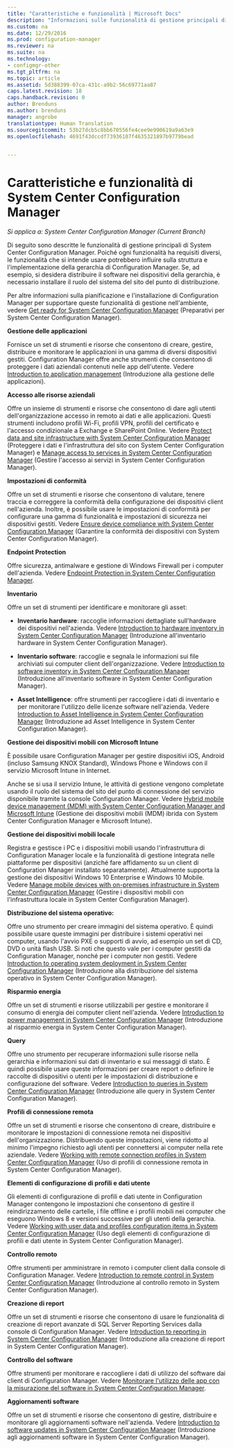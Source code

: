 ```yaml
---
title: "Caratteristiche e funzionalità | Microsoft Docs"
description: "Informazioni sulle funzionalità di gestione principali di System Center Configuration Manager."
ms.custom: na
ms.date: 12/29/2016
ms.prod: configuration-manager
ms.reviewer: na
ms.suite: na
ms.technology:
- configmgr-other
ms.tgt_pltfrm: na
ms.topic: article
ms.assetid: 5d388399-07ca-431c-a9b2-56c69771aa87
caps.latest.revision: 18
caps.handback.revision: 0
author: Brenduns
ms.author: brenduns
manager: angrobe
translationtype: Human Translation
ms.sourcegitcommit: 53b27dcb5c8bb670556fe4cee9e990619a9a63e9
ms.openlocfilehash: 4691f43dccdf73936107f4635321897b9779bead


---
```

# <a name="features-and-capabilities-of-system-center-configuration-manager"></a>Caratteristiche e funzionalità di System Center Configuration Manager

*Si applica a: System Center Configuration Manager (Current Branch)*

Di seguito sono descritte le funzionalità di gestione principali di System Center Configuration Manager. Poiché ogni funzionalità ha requisiti diversi, le funzionalità che si intende usare potrebbero influire sulla struttura e l'implementazione della gerarchia di Configuration Manager. Se, ad esempio, si desidera distribuire il software nei dispositivi della gerarchia, è necessario installare il ruolo del sistema del sito del punto di distribuzione.  

 Per altre informazioni sulla pianificazione e l'installazione di Configuration Manager per supportare queste funzionalità di gestione nell'ambiente, vedere [Get ready for System Center Configuration Manager](../../../core/plan-design/get-ready.md) (Preparativi per System Center Configuration Manager).  

 **Gestione delle applicazioni**  

 Fornisce un set di strumenti e risorse che consentono di creare, gestire, distribuire e monitorare le applicazioni in una gamma di diversi dispositivi gestiti. Configuration Manager offre anche strumenti che consentono di proteggere i dati aziendali contenuti nelle app dell'utente. Vedere [Introduction to application management](/sccm/apps/understand/introduction-to-application-management) (Introduzione alla gestione delle applicazioni).

 **Accesso alle risorse aziendali**  

 Offre un insieme di strumenti e risorse che consentono di dare agli utenti dell'organizzazione accesso in remoto ai dati e alle applicazioni. Questi strumenti includono profili Wi-Fi, profili VPN, profili del certificato e l'accesso condizionale a Exchange e SharePoint Online. Vedere [Protect data and site infrastructure with System Center Configuration Manager](../../../protect/understand/protect-data-and-site-infrastructure.md) (Proteggere i dati e l'infrastruttura del sito con System Center Configuration Manager) e [Manage access to services in System Center Configuration Manager](../../../protect/deploy-use/manage-access-to-services.md) (Gestire l'accesso ai servizi in System Center Configuration Manager).  

 **Impostazioni di conformità**  

 Offre un set di strumenti e risorse che consentono di valutare, tenere traccia e correggere la conformità della configurazione dei dispositivi client nell'azienda. Inoltre, è possibile usare le impostazioni di conformità per configurare una gamma di funzionalità e impostazioni di sicurezza nei dispositivi gestiti. Vedere [Ensure device compliance with System Center Configuration Manager](../../../compliance/understand/ensure-device-compliance.md) (Garantire la conformità dei dispositivi con System Center Configuration Manager).  

 **Endpoint Protection**  

 Offre sicurezza, antimalware e gestione di Windows Firewall per i computer dell'azienda. Vedere [Endpoint Protection in System Center Configuration Manager](../../../protect/deploy-use/endpoint-protection.md).  

 **Inventario**  

 Offre un set di strumenti per identificare e monitorare gli asset:  

-   **Inventario hardware**: raccoglie informazioni dettagliate sull'hardware dei dispositivi nell'azienda. Vedere [Introduction to hardware inventory in System Center Configuration Manager](../../../core/clients/manage/inventory/introduction-to-hardware-inventory.md) (Introduzione all'inventario hardware in System Center Configuration Manager).  

-   **Inventario software**: raccoglie e segnala le informazioni sui file archiviati sui computer client dell'organizzazione. Vedere [Introduction to software inventory in System Center Configuration Manager](../../../core/clients/manage/inventory/introduction-to-software-inventory.md) (Introduzione all'inventario software in System Center Configuration Manager).  

-   **Asset Intelligence**: offre strumenti per raccogliere i dati di inventario e per monitorare l'utilizzo delle licenze software nell'azienda. Vedere [Introduction to Asset Intelligence in System Center Configuration Manager](../../../core/clients/manage/asset-intelligence/introduction-to-asset-intelligence.md) (Introduzione ad Asset Intelligence in System Center Configuration Manager).  

**Gestione dei dispositivi mobili con Microsoft Intune**  

 È possibile usare Configuration Manager per gestire dispositivi iOS, Android (incluso Samsung KNOX Standard), Windows Phone e Windows con il servizio Microsoft Intune in Internet.

 Anche se si usa il servizio Intune, le attività di gestione vengono completate usando il ruolo del sistema del sito del punto di connessione del servizio disponibile tramite la console Configuration Manager. Vedere [Hybrid mobile device management (MDM) with System Center Configuration Manager and Microsoft Intune](../../../mdm/understand/hybrid-mobile-device-management.md) (Gestione dei dispositivi mobili (MDM) ibrida con System Center Configuration Manager e Microsoft Intune).  

 **Gestione dei dispositivi mobili locale**  

 Registra e gestisce i PC e i dispositivi mobili usando l'infrastruttura di Configuration Manager locale e la funzionalità di gestione integrata nelle piattaforme per dispositivi (anziché fare affidamento su un client di Configuration Manager installato separatamente). Attualmente supporta la gestione dei dispositivi Windows 10 Enterprise e Windows 10 Mobile. Vedere [Manage mobile devices with on-premises infrastructure in System Center Configuration Manager](../../../mdm/understand/manage-mobile-devices-with-on-premises-infrastructure.md) (Gestire i dispositivi mobili con l'infrastruttura locale in System Center Configuration Manager).  

 **Distribuzione del sistema operativo:**  

 Offre uno strumento per creare immagini del sistema operativo. È quindi possibile usare queste immagini per distribuire i sistemi operativi nei computer, usando l'avvio PXE o supporti di avvio, ad esempio un set di CD, DVD o unità flash USB. Si noti che questo vale per i computer gestiti da Configuration Manager, nonché per i computer non gestiti. Vedere [Introduction to operating system deployment in System Center Configuration Manager](../../../osd/understand/introduction-to-operating-system-deployment.md) (Introduzione alla distribuzione del sistema operativo in System Center Configuration Manager).  

 **Risparmio energia**  

 Offre un set di strumenti e risorse utilizzabili per gestire e monitorare il consumo di energia dei computer client nell'azienda. Vedere [Introduction to power management in System Center Configuration Manager](../../../core/clients/manage/power/introduction-to-power-management.md) (Introduzione al risparmio energia in System Center Configuration Manager).  

 **Query**  

 Offre uno strumento per recuperare informazioni sulle risorse nella gerarchia e informazioni sui dati di inventario e sui messaggi di stato. È quindi possibile usare queste informazioni per creare report o definire le raccolte di dispositivi o utenti per le impostazioni di distribuzione e configurazione del software. Vedere [Introduction to queries in System Center Configuration Manager](../../../core/servers/manage/introduction-to-queries.md) (Introduzione alle query in System Center Configuration Manager).  

 **Profili di connessione remota**  

 Offre un set di strumenti e risorse che consentono di creare, distribuire e monitorare le impostazioni di connessione remota nei dispositivi dell'organizzazione. Distribuendo queste impostazioni, viene ridotto al minimo l'impegno richiesto agli utenti per connettersi ai computer nella rete aziendale. Vedere [Working with remote connection profiles in System Center Configuration Manager](/sccm/compliance/deploy-use/create-remote-connection-profiles) (Uso di profili di connessione remota in System Center Configuration Manager).  

 **Elementi di configurazione di profili e dati utente**  

 Gli elementi di configurazione di profili e dati utente in Configuration Manager contengono le impostazioni che consentono di gestire il reindirizzamento delle cartelle, i file offline e i profili mobili nei computer che eseguono Windows 8 e versioni successive per gli utenti della gerarchia. Vedere [Working with user data and profiles configuration items in System Center Configuration Manager](/sccm/compliance/deploy-use/create-user-data-and-profiles-configuration-items) (Uso degli elementi di configurazione di profili e dati utente in System Center Configuration Manager).  

 **Controllo remoto**  

 Offre strumenti per amministrare in remoto i computer client dalla console di Configuration Manager. Vedere [Introduction to remote control in System Center Configuration Manager](../../../core/clients/manage/remote-control/introduction-to-remote-control.md) (Introduzione al controllo remoto in System Center Configuration Manager).  

 **Creazione di report**  

 Offre un set di strumenti e risorse che consentono di usare le funzionalità di creazione di report avanzate di SQL Server Reporting Services dalla console di Configuration Manager. Vedere [Introduction to reporting in System Center Configuration Manager](../../../core/servers/manage/introduction-to-reporting.md) (Introduzione alla creazione di report in System Center Configuration Manager).  

 **Controllo del software**  

 Offre strumenti per monitorare e raccogliere i dati di utilizzo del software dai client di Configuration Manager. Vedere [Monitorare l'utilizzo delle app con la misurazione del software in System Center Configuration Manager](../../../apps/deploy-use/monitor-app-usage-with-software-metering.md).  

 **Aggiornamenti software**  

 Offre un set di strumenti e risorse che consentono di gestire, distribuire e monitorare gli aggiornamenti software nell'azienda. Vedere [Introduction to software updates in System Center Configuration Manager](/sccm/sum/understand/software-updates-introduction) (Introduzione agli aggiornamenti software in System Center Configuration Manager).  



<!--HONumber=Dec16_HO5-->


